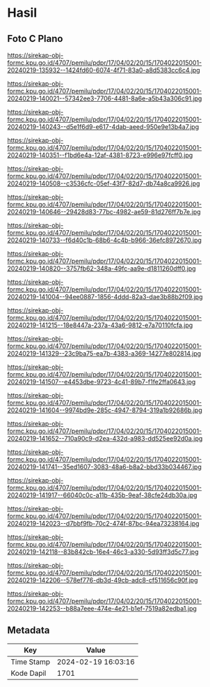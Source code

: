 # Hasil

## Foto C Plano

https://sirekap-obj-formc.kpu.go.id/4707/pemilu/pdpr/17/04/02/20/15/1704022015001-20240219-135932--1424fd60-6074-4f71-83a0-a8d5383cc6c4.jpg

https://sirekap-obj-formc.kpu.go.id/4707/pemilu/pdpr/17/04/02/20/15/1704022015001-20240219-140021--57342ee3-7706-4481-8a6e-a5b43a306c91.jpg

https://sirekap-obj-formc.kpu.go.id/4707/pemilu/pdpr/17/04/02/20/15/1704022015001-20240219-140243--d5e1f6d9-e617-4dab-aeed-950e9e13b4a7.jpg

https://sirekap-obj-formc.kpu.go.id/4707/pemilu/pdpr/17/04/02/20/15/1704022015001-20240219-140351--f1bd6e4a-12af-4381-8723-e996e97fcff0.jpg

https://sirekap-obj-formc.kpu.go.id/4707/pemilu/pdpr/17/04/02/20/15/1704022015001-20240219-140508--c3536cfc-05ef-43f7-82d7-db74a8ca9926.jpg

https://sirekap-obj-formc.kpu.go.id/4707/pemilu/pdpr/17/04/02/20/15/1704022015001-20240219-140646--29428d83-77bc-4982-ae59-81d276ff7b7e.jpg

https://sirekap-obj-formc.kpu.go.id/4707/pemilu/pdpr/17/04/02/20/15/1704022015001-20240219-140733--f6d40c1b-68b6-4c4b-b966-36efc8972670.jpg

https://sirekap-obj-formc.kpu.go.id/4707/pemilu/pdpr/17/04/02/20/15/1704022015001-20240219-140820--3757fb62-348a-49fc-aa9e-d1811260dff0.jpg

https://sirekap-obj-formc.kpu.go.id/4707/pemilu/pdpr/17/04/02/20/15/1704022015001-20240219-141004--94ee0887-1856-4ddd-82a3-dae3b88b2f09.jpg

https://sirekap-obj-formc.kpu.go.id/4707/pemilu/pdpr/17/04/02/20/15/1704022015001-20240219-141215--18e8447a-237a-43a6-9812-e7a70110fcfa.jpg

https://sirekap-obj-formc.kpu.go.id/4707/pemilu/pdpr/17/04/02/20/15/1704022015001-20240219-141329--23c9ba75-ea7b-4383-a369-14277e802814.jpg

https://sirekap-obj-formc.kpu.go.id/4707/pemilu/pdpr/17/04/02/20/15/1704022015001-20240219-141507--e4453dbe-9723-4c41-89b7-f1fe2ffa0643.jpg

https://sirekap-obj-formc.kpu.go.id/4707/pemilu/pdpr/17/04/02/20/15/1704022015001-20240219-141604--9974bd9e-285c-4947-8794-319a1b92686b.jpg

https://sirekap-obj-formc.kpu.go.id/4707/pemilu/pdpr/17/04/02/20/15/1704022015001-20240219-141652--710a90c9-d2ea-432d-a983-dd525ee92d0a.jpg

https://sirekap-obj-formc.kpu.go.id/4707/pemilu/pdpr/17/04/02/20/15/1704022015001-20240219-141741--35ed1607-3083-48a6-b8a2-bbd33b034467.jpg

https://sirekap-obj-formc.kpu.go.id/4707/pemilu/pdpr/17/04/02/20/15/1704022015001-20240219-141917--66040c0c-a11b-435b-9eaf-38cfe24db30a.jpg

https://sirekap-obj-formc.kpu.go.id/4707/pemilu/pdpr/17/04/02/20/15/1704022015001-20240219-142023--d7bbf9fb-70c2-474f-87bc-94ea73238164.jpg

https://sirekap-obj-formc.kpu.go.id/4707/pemilu/pdpr/17/04/02/20/15/1704022015001-20240219-142118--83b842cb-16e4-46c3-a330-5d93ff3d5c77.jpg

https://sirekap-obj-formc.kpu.go.id/4707/pemilu/pdpr/17/04/02/20/15/1704022015001-20240219-142206--578ef776-db3d-49cb-adc8-cf511656c90f.jpg

https://sirekap-obj-formc.kpu.go.id/4707/pemilu/pdpr/17/04/02/20/15/1704022015001-20240219-142253--b88a7eee-474e-4e21-b1ef-7519a82edba1.jpg


## Metadata

| Key        | Value               |
| ---------- | ------------------- |
| Time Stamp | 2024-02-19 16:03:16 |
| Kode Dapil | 1701                |



